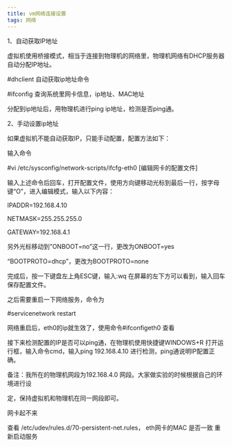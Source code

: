 ```yaml
---
title: vm网络连接设置
tags: 网络
---
```


1、自动获取IP地址

虚拟机使用桥接模式，相当于连接到物理机的网络里，物理机网络有DHCP服务器自动分配IP地址。

\#dhclient 自动获取ip地址命令

\#ifconfig 查询系统里网卡信息，ip地址、MAC地址

 

分配到ip地址后，用物理机进行ping ip地址，检测是否ping通。

2、手动设置ip地址

如果虚拟机不能自动获取IP，只能手动配置，配置方法如下：

输入命令

\#vi /etc/sysconfig/network-scripts/ifcfg-eth0 [编辑网卡的配置文件]

输入上述命令后回车，打开配置文件，使用方向键移动光标到最后一行，按字母键“O”，进入编辑模式，输入以下内容：

IPADDR=192.168.4.10

NETMASK=255.255.255.0

GATEWAY=192.168.4.1

另外光标移动到”ONBOOT=no”这一行，更改为ONBOOT=yes

“BOOTPROTO=dhcp”，更改为BOOTPROTO=none

完成后，按一下键盘左上角ESC键，输入:wq 在屏幕的左下方可以看到，输入回车保存配置文件。

 

之后需要重启一下网络服务，命令为

\#servicenetwork restart

网络重启后，eth0的ip就生效了，使用命令#ifconfigeth0 查看

接下来检测配置的IP是否可以ping通，在物理机使用快捷键WINDOWS+R 打开运行框，输入命令cmd，输入ping 192.168.4.10 进行检测，ping通说明IP配置正确。

 

备注：我所在的物理机网段为192.168.4.0 网段。大家做实验的时候根据自己的环境进行设

定，保持虚拟机和物理机在同一网段即可。

网卡起不来 

查看  /etc/udev/rules.d/70-persistent-net.rules， eth网卡的MAC 是否一致 重新启动服务